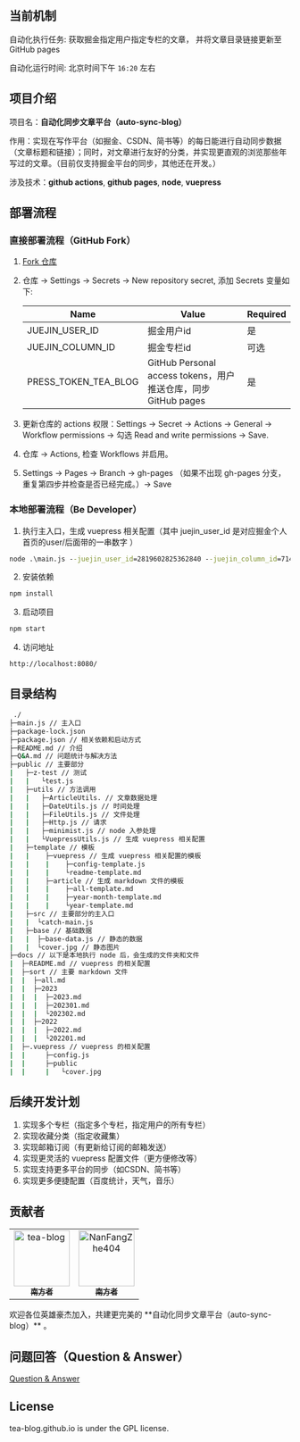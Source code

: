 ## 当前机制

自动化执行任务: 获取掘金指定用户指定专栏的文章， 并将文章目录链接更新至GitHub pages

自动化运行时间: 北京时间下午 `16:20` 左右

## 项目介绍

项目名：**自动化同步文章平台（auto-sync-blog）**

作用：实现在写作平台（如掘金、CSDN、简书等）的每日能进行自动同步数据（文章标题和链接）；同时，对文章进行友好的分类，并实现更直观的浏览那些年写过的文章。（目前仅支持掘金平台的同步，其他还在开发。）

涉及技术：**github actions**, **github pages**, **node**, **vuepress**

## 部署流程

### 直接部署流程（GitHub Fork）

1. [Fork 仓库](https://github.com/tea-blog/tea-blog.github.io)
2. 仓库 -> Settings -> Secrets -> New repository secret, 添加 Secrets 变量如下:

    | Name                 | Value                                                         | Required |
    | -------------------- | ------------------------------------------------------------- | -------- |
    | JUEJIN_USER_ID       | 掘金用户id                                                    | 是       |
    | JUEJIN_COLUMN_ID     | 掘金专栏id                                                    | 可选     |
    | PRESS_TOKEN_TEA_BLOG | GitHub Personal access tokens，用户推送仓库，同步GitHub pages | 是       |

3. 更新仓库的 actions 权限：Settings -> Secret -> Actions -> General -> Workflow permissions -> 勾选 Read and write permissions -> Save.
4. 仓库 -> Actions, 检查 Workflows 并启用。
5. Settings -> Pages -> Branch -> gh-pages （如果不出现 gh-pages 分支，重复第四步并检查是否已经完成。）-> Save 

### 本地部署流程（Be Developer）

1. 执行主入口，生成 vuepress 相关配置（其中 juejin_user_id 是对应掘金个人首页的user/后面带的一串数字 ）
```cmd
node .\main.js --juejin_user_id=2819602825362840 --juejin_column_id=7140398633710518302
```
2. 安装依赖
```cmd
npm install
```
3. 启动项目
```cmd
npm start
```
4. 访问地址
```http
http://localhost:8080/
```

## 目录结构

```cmd
 ./
├─main.js // 主入口
├─package-lock.json 
├─package.json // 相关依赖和启动方式
├─README.md // 介绍 
├─Q&A.md // 问题统计与解决方法
├─public // 主要部分
|   ├─z-test // 测试
|   |   └test.js
|   ├─utils // 方法调用
|   |   ├─ArticleUtils. // 文章数据处理
|   |   ├─DateUtils.js // 时间处理
|   |   ├─FileUtils.js // 文件处理
|   |   ├─Http.js // 请求
|   |   ├─minimist.js // node 入参处理
|   |   └VuepressUtils.js // 生成 vuepress 相关配置
|   ├─template // 模板
|   |    ├─vuepress // 生成 vuepress 相关配置的模板
|   |    |    ├─config-template.js
|   |    |    └readme-template.md
|   |    ├─article // 生成 markdown 文件的模板
|   |    |    ├─all-template.md
|   |    |    ├─year-month-template.md
|   |    |    └year-template.md
|   ├─src // 主要部分的主入口
|   |  └catch-main.js
|   ├─base // 基础数据
|   |  ├─base-data.js // 静态的数据
|   |  └cover.jpg // 静态图片
├─docs // 以下是本地执行 node 后，会生成的文件夹和文件
|  ├─README.md // vuepress 的相关配置
|  ├─sort // 主要 markdown 文件
|  |  ├─all.md
|  |  ├─2023
|  |  |  ├─2023.md
|  |  |  ├─202301.md
|  |  |  └202302.md
|  |  ├─2022
|  |  |  ├─2022.md
|  |  |  └202201.md
|  ├─.vuepress // vuepress 的相关配置
|  |     ├─config.js
|  |     ├─public
|  |     |   └cover.jpg
```

## 后续开发计划

1. 实现多个专栏（指定多个专栏，指定用户的所有专栏）
2. 实现收藏分类（指定收藏集）
3. 实现邮箱订阅（有更新给订阅的邮箱发送）
4. 实现更灵活的 vuepress 配置文件（更方便修改等）
5. 实现支持更多平台的同步（如CSDN、简书等）
6. 实现更多便捷配置（百度统计，天气，音乐）



## 贡献者

<!-- readme: collaborators,contributors -start -->
<table>
<tr>
    <td align="center">
        <a href="https://github.com/tea-blog">
            <img src="https://avatars.githubusercontent.com/u/68322136?v=4" width="100;" alt="tea-blog"/>
            <br />
            <sub><b>南方者</b></sub>
        </a>
    </td>
    <td align="center">
        <a href="https://github.com/NanFangZhe404">
            <img src="https://avatars.githubusercontent.com/u/86654383?v=4" width="100;" alt="NanFangZhe404"/>
            <br />
            <sub><b>南方者</b></sub>
        </a>
    </td></tr>
</table>
<!-- readme: collaborators,contributors -end -->
欢迎各位英雄豪杰加入，共建更完美的 **自动化同步文章平台（auto-sync-blog）** 。

## 问题回答（Question & Answer）
<a title="Q&A" href="Q&A.md">Question & Answer</a>

## License
tea-blog.github.io is under the GPL license.
